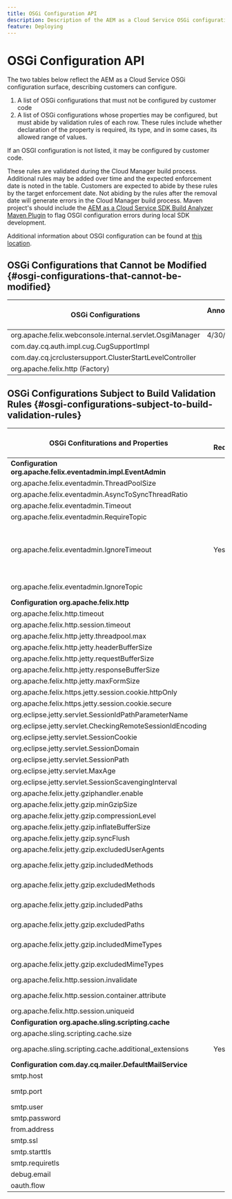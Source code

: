 ```yaml
---
title: OSGi Configuration API
description: Description of the AEM as a Cloud Service OSGi configuration surface
feature: Deploying
---
```


# OSGi Configuration API

The two tables below reflect the AEM as a Cloud Service OSGi configuration surface, describing customers can configure.

1. A list of OSGi configurations that must not be configured by customer code
1. A list of OSGi configurations whose properties may be configured, but must abide by validation rules of each row. These rules include whether declaration of the property is required, its type, and in some cases, its allowed range of values.

If an OSGI configuration is not listed, it may be configured by customer code.

These rules are validated during the Cloud Manager build process. Additional rules may be added over time and the expected enforcement date is noted in the table. Customers are expected to abide by these rules by the target enforcement date. Not abiding by the rules after the removal date will generate errors in the Cloud Manager build process. Maven project's should include the [AEM as a Cloud Service SDK Build Analyzer Maven Plugin](https://experienceleague.adobe.com/docs/experience-manager-core-components/using/developing/archetype/build-analyzer-maven-plugin.html) to flag OSGI configuration errors during local SDK development.

Additional information about OSGI configuration can be found at [this location](/help/implementing/deploying/configuring-osgi.md).

## OSGi Configurations that Cannot be Modified {#osgi-configurations-that-cannot-be-modified}

| OSGi Configurations  | Announcement Date  | Target Enforcement Date  |
|---|---|---|
| org.apache.felix.webconsole.internal.servlet.OsgiManager  | 4/30/2021  | 7/31/2021  |
| com.day.cq.auth.impl.cug.CugSupportImpl |   |   |
| com.day.cq.jcrclustersupport.ClusterStartLevelController |   |   |
| org.apache.felix.http (Factory)  |   |   |

## OSGi Configurations Subject to Build Validation Rules {#osgi-configurations-subject-to-build-validation-rules}

<table>
<thead>
  <tr>
    <th>OSGi Confiturations and Properties</th>
    <th>Is Required</th>
    <th>Type</th>
    <th>Required Range</th>
    <th>Announcement Date</th>
    <th>Target Enforcement Date</th>
  </tr>
</thead>
<tbody>
  <tr>
    <td><b>Configuration org.apache.felix.eventadmin.impl.EventAdmin</b></td>
    <td></td>
    <td></td>
    <td></td>
    <td>4/30/2021</td>
    <td>7/31/2021</td>
  </tr>
  <tr>
    <td>org.apache.felix.eventadmin.ThreadPoolSize</td>
    <td></td>
    <td>Integer</td>
    <td>2-100</td>
    <td></td>
    <td></td>
  </tr>
  <tr>
    <td>org.apache.felix.eventadmin.AsyncToSyncThreadRatio</td>
    <td></td>
    <td>Double</td>
    <td></td>
    <td></td>
    <td></td>
  </tr>
  <tr>
    <td>org.apache.felix.eventadmin.Timeout</td>
    <td></td>
    <td>Integer</td>
    <td></td>
    <td></td>
    <td></td>
  </tr>
  <tr>
    <td>org.apache.felix.eventadmin.RequireTopic</td>
    <td></td>
    <td>Boolean</td>
    <td></td>
    <td></td>
    <td></td>
  </tr>
  <tr>
    <td>org.apache.felix.eventadmin.IgnoreTimeout</td>
    <td>Yes</td>
    <td>Array of strings</td>
    <td>must include at least all of:<br>org.apache.felix*,<br>org.apache.sling*<br>come.day*<br>com.adobe*</td>
    <td></td>
    <td></td>
  </tr>
  <tr>
    <td>org.apache.felix.eventadmin.IgnoreTopic</td>
    <td></td>
    <td>Array of strings</td>
    <td></td>
    <td></td>
    <td></td>
  </tr>
  <tr>
    <td><b>Configuration org.apache.felix.http</b></td>
    <td></td>
    <td></td>
    <td></td>
    <td>4/30/2021</td>
    <td>7/31/2021</td>
  </tr>
  <tr>
    <td>org.apache.felix.http.timeout</td>
    <td></td>
    <td>Integer</td>
    <td></td>
    <td></td>
    <td></td>
  </tr>
  <tr>
    <td>org.apache.felix.http.session.timeout</td>
    <td></td>
    <td>Integer</td>
    <td></td>
    <td></td>
    <td></td>
  </tr>
  <tr>
    <td>org.apache.felix.http.jetty.threadpool.max</td>
    <td></td>
    <td>Integer</td>
    <td></td>
    <td></td>
    <td></td>
  </tr>
  <tr>
    <td>org.apache.felix.http.jetty.headerBufferSize</td>
    <td></td>
    <td>Integer</td>
    <td></td>
    <td></td>
    <td></td>
  </tr>
  <tr>
    <td>org.apache.felix.http.jetty.requestBufferSize</td>
    <td></td>
    <td>Integer</td>
    <td></td>
    <td></td>
    <td></td>
  </tr>
  <tr>
    <td>org.apache.felix.http.jetty.responseBufferSize</td>
    <td></td>
    <td>Integer</td>
    <td></td>
    <td></td>
    <td></td>
  </tr>
  <tr>
    <td>org.apache.felix.http.jetty.maxFormSize</td>
    <td></td>
    <td>Integer</td>
    <td></td>
    <td></td>
    <td></td>
  </tr>
  <tr>
    <td>org.apache.felix.https.jetty.session.cookie.httpOnly</td>
    <td></td>
    <td>Boolean</td>
    <td></td>
    <td></td>
    <td></td>
  </tr>
  <tr>
    <td>org.apache.felix.https.jetty.session.cookie.secure</td>
    <td></td>
    <td>Boolean</td>
    <td></td>
    <td></td>
    <td></td>
  </tr>
  <tr>
    <td>org.eclipse.jetty.servlet.SessionIdPathParameterName</td>
    <td></td>
    <td>String</td>
    <td></td>
    <td></td>
    <td></td>
  </tr>
  <tr>
    <td>org.eclipse.jetty.servlet.CheckingRemoteSessionIdEncoding</td>
    <td></td>
    <td>Boolean</td>
    <td></td>
    <td></td>
    <td></td>
  </tr>
  <tr>
    <td>org.eclipse.jetty.servlet.SessionCookie</td>
    <td></td>
    <td>String</td>
    <td></td>
    <td></td>
    <td></td>
  </tr>
  <tr>
    <td>org.eclipse.jetty.servlet.SessionDomain</td>
    <td></td>
    <td>String</td>
    <td></td>
    <td></td>
    <td></td>
  </tr>
  <tr>
    <td>org.eclipse.jetty.servlet.SessionPath</td>
    <td></td>
    <td>String</td>
    <td></td>
    <td></td>
    <td></td>
  </tr>
  <tr>
    <td>org.eclipse.jetty.servlet.MaxAge</td>
    <td></td>
    <td>Integer</td>
    <td></td>
    <td></td>
    <td></td>
  </tr>
  <tr>
    <td>org.eclipse.jetty.servlet.SessionScavengingInterval</td>
    <td></td>
    <td>Integer</td>
    <td></td>
    <td></td>
    <td></td>
  </tr>
  <tr>
    <td>org.apache.felix.jetty.gziphandler.enable</td>
    <td></td>
    <td>Boolean</td>
    <td></td>
    <td></td>
    <td></td>
  </tr>
  <tr>
    <td>org.apache.felix.jetty.gzip.minGzipSize</td>
    <td></td>
    <td>Integer</td>
    <td></td>
    <td></td>
    <td></td>
  </tr>
  <tr>
    <td>org.apache.felix.jetty.gzip.compressionLevel</td>
    <td></td>
    <td>Integer</td>
    <td></td>
    <td></td>
    <td></td>
  </tr>
  <tr>
    <td>org.apache.felix.jetty.gzip.inflateBufferSize</td>
    <td></td>
    <td>Integer</td>
    <td></td>
    <td></td>
    <td></td>
  </tr>
  <tr>
    <td>org.apache.felix.jetty.gzip.syncFlush</td>
    <td></td>
    <td>Boolean</td>
    <td></td>
    <td></td>
    <td></td>
  </tr>
  <tr>
    <td>org.apache.felix.jetty.gzip.excludedUserAgents</td>
    <td></td>
    <td>String</td>
    <td></td>
    <td></td>
    <td></td>
  </tr>
  <tr>
    <td>org.apache.felix.jetty.gzip.includedMethods</td>
    <td></td>
    <td>Array of strings</td>
    <td></td>
    <td></td>
    <td></td>
  </tr>
  <tr>
    <td>org.apache.felix.jetty.gzip.excludedMethods</td>
    <td></td>
    <td>Array of strings</td>
    <td></td>
    <td></td>
    <td></td>
  </tr>
  <tr>
    <td>org.apache.felix.jetty.gzip.includedPaths</td>
    <td></td>
    <td>Array of strings</td>
    <td></td>
    <td></td>
    <td></td>
  </tr>
  <tr>
    <td>org.apache.felix.jetty.gzip.excludedPaths</td>
    <td></td>
    <td>Array of strings</td>
    <td></td>
    <td></td>
    <td></td>
  </tr>
  <tr>
    <td>org.apache.felix.jetty.gzip.includedMimeTypes</td>
    <td></td>
    <td>Array of strings</td>
    <td></td>
    <td></td>
    <td></td>
  </tr>
  <tr>
    <td>org.apache.felix.jetty.gzip.excludedMimeTypes</td>
    <td></td>
    <td>Array of strings</td>
    <td></td>
    <td></td>
    <td></td>
  </tr>
  <tr>
    <td>org.apache.felix.http.session.invalidate</td>
    <td></td>
    <td>Boolean</td>
    <td></td>
    <td></td>
    <td></td>
  </tr>
  <tr>
    <td>org.apache.felix.http.session.container.attribute</td>
    <td></td>
    <td>Array of strings</td>
    <td></td>
    <td></td>
    <td></td>
  </tr>
  <tr>
    <td>org.apache.felix.http.session.uniqueid</td>
    <td></td>
    <td>Boolean</td>
    <td></td>
    <td></td>
    <td></td>
  </tr>
  <tr>
    <td><b>Configuration org.apache.sling.scripting.cache</b></td>
    <td></td>
    <td></td>
    <td></td>
    <td>4/30/2021</td>
    <td>7/31/2021</td>
  </tr>
  <tr>
    <td>org.apache.sling.scripting.cache.size</td>
    <td></td>
    <td>Integer</td>
    <td>>= 2048</td>
    <td></td>
    <td></td>
  </tr>
  <tr>
    <td>org.apache.sling.scripting.cache.additional_extensions</td>
    <td>Yes</td>
    <td>Array of strings</td>
    <td>Must include js</td>
    <td></td>
    <td></td>
  </tr>
  <tr>
    <td><b>Configuration com.day.cq.mailer.DefaultMailService</b></td>
    <td></td>
    <td></td>
    <td></td>
    <td>4/30/2021</td>
    <td>7/31/2021</td>
  </tr>
  <tr>
    <td>smtp.host</td>
    <td></td>
    <td>String</td>
    <td></td>
    <td></td>
    <td></td>
  </tr>
  <tr>
    <td>smtp.port</td>
    <td></td>
    <td>Integer</td>
    <td>Either 465, 587, or 25</td>
    <td></td>
    <td></td>
  </tr>
  <tr>
    <td>smtp.user</td>
    <td></td>
    <td>String</td>
    <td></td>
    <td></td>
    <td></td>
  </tr>
  <tr>
    <td>smtp.password</td>
    <td></td>
    <td>String</td>
    <td></td>
    <td></td>
    <td></td>
  </tr>
  <tr>
    <td>from.address</td>
    <td></td>
    <td>String</td>
    <td></td>
    <td></td>
    <td></td>
  </tr>
  <tr>
    <td>smtp.ssl</td>
    <td></td>
    <td>String</td>
    <td></td>
    <td></td>
    <td></td>
  </tr>
  <tr>
    <td>smtp.starttls</td>
    <td></td>
    <td>Boolean</td>
    <td></td>
    <td></td>
    <td></td>
  </tr>
  <tr>
    <td>smtp.requiretls</td>
    <td></td>
    <td>Boolean</td>
    <td></td>
    <td></td>
    <td></td>
  </tr>
  <tr>
    <td>debug.email</td>
    <td></td>
    <td>Boolean</td>
    <td></td>
    <td></td>
    <td></td>
  </tr>
  <tr>
    <td>oauth.flow</td>
    <td></td>
    <td>Boolean</td>
    <td></td>
    <td></td>
    <td></td>
  </tr>
</tbody>
</table>